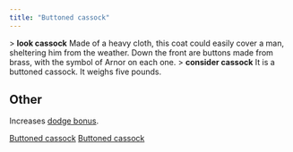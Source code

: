 ```yaml
---
title: "Buttoned cassock"
---
```


\> **look cassock**
Made of a heavy cloth, this coat could easily cover a man, sheltering
him
from the weather. Down the front are buttons made from brass, with the
symbol of Arnor on each one.
\> **consider cassock**
It is a buttoned cassock.
It weighs five pounds.

## Other

Increases [dodge bonus](dodge_bonus "wikilink").

[Buttoned cassock](Category:_Cloth_equipment "wikilink") [Buttoned
cassock](Category:_Cloaks "wikilink")